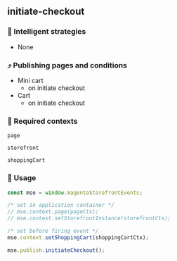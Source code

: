 ## initiate-checkout

### 🤖 Intelligent strategies

-   None

### ⤴️ Publishing pages and conditions

-   Mini cart
    -   on initiate checkout
-   Cart
    -   on initiate checkout

### 🛄 Required contexts

`page`

`storefront`

`shoppingCart`

### 🔧 Usage

```javascript
const mse = window.magentoStorefrontEvents;

/* set in application container */
// mse.context.page(pageCtx);
// mse.context.setStorefrontInstance(storefrontCtx);

/* set before firing event */
mse.context.setShoppingCart(shoppingCartCtx);

mse.publish.initiateCheckout();
```
